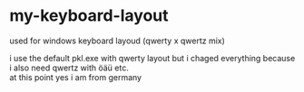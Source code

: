 # my-keyboard-layout
used for windows keyboard layoud (qwerty x qwertz mix)


i use the default pkl.exe with qwerty layout but i chaged everything because i also need qwertz with öäü etc. <br>
at this point yes i am from germany
